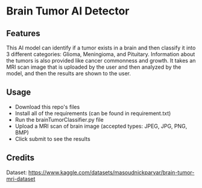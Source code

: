 # Brain Tumor AI Detector 
## Features
This AI model can identify if a tumor exists in a brain and then classify it into 3 different categories: Glioma, Meningioma, and Pituitary. Information about the tumors is also provided like cancer commonness and growth. It takes an MRI scan image that is uploaded by the user and then analyzed by the model, and then the results are shown to the user. 

## Usage 
- Download this repo's files
- Install all of the requirements (can be found in requirement.txt) 
- Run the brainTumorClassifier.py file
- Upload a MRI scan of brain image (accepted types: JPEG, JPG, PNG, BMP)
- Click submit to see the results

## Credits
Dataset: https://www.kaggle.com/datasets/masoudnickparvar/brain-tumor-mri-dataset
